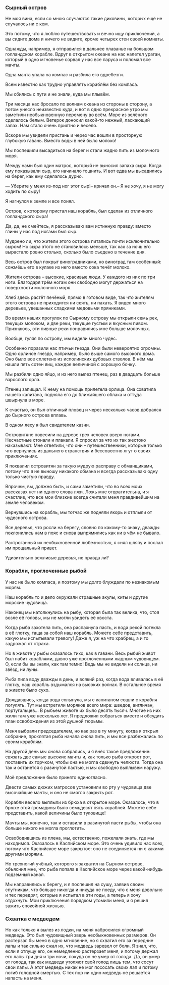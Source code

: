 ### Сырный остров

Не моя вина, если со мною случаются такие диковины, которых ещё не случалось ни с кем.

Это потому, что я люблю путешествовать и вечно ищу приключений, а вы сидите дома и ничего не видите, кроме четырех стен своей комнаты.

Однажды, например, я отправился в дальнее плаванье на большом голландском корабле.
Вдруг в открытом океане на нас налетел ураган, который в одно мгновенье сорвал у нас все паруса и поломал все мачты.

Одна мачта упала на компас и разбила его вдребезги.

Всем известно как трудно управлять кораблём без компаса.

Мы сбились с пути и не знали, куда мы плывём.

Три месяца нас бросало по волнам океана из стороны в сторону, а потом унесло неизвестно куда, и вот в одно прекрасное утро мы заметили необыкновенную перемену во всём.
Море из зелёного сделалось белым.
Ветерок доносил какой-то нежный, ласкающий запах.
Нам стало очень приятно и весело.

Вскоре мы увидели пристань и через час вошли в просторную глубокую гавань.
Вместо воды в ней было молоко!

Мы поспешили высадиться на берег и стали жадно пить из молочного моря.

Между нами был один матрос, который не выносил запаха сыра.
Когда ему показывали сыр, его начинало тошнить.
И вот едва мы высадились на берег, как ему сделалось дурно.

— Уберите у меня из-под ног этот сыр!– кричал он.– Я не хочу, я не могу ходить по сыру!

Я нагнулся к земле и все понял.

Остров, к которому пристал наш корабль, был сделан из отличного голландского сыра!

Да, да, не смейтесь, я рассказываю вам истинную правду: вместо глины у нас под ногами был сыр.

Мудрено ли, что жители этого острова питались почти исключительно сыром!
Но сыра этого не становилось меньше, так как за ночь его вырастало ровно столько, сколько было съедено в течение дня.

Весь остров был покрыт виноградниками, но виноград там особенный: сожмёшь его в кулаке из него вместо сока течёт молоко.

Жители острова – высокие, красивые люди.
У каждого из них по три ноги.
Благодаря трём ногам они свободно могут держаться на поверхности молочного моря.

Хлеб здесь растёт печёный, прямо в готовом виде, так что жителям этого острова не приходится ни сеять, ни пахать.
Я видел много деревьев, увешанных сладкими медовыми пряниками.

Во время наших прогулок по Сырному острову мы открыли семь рек, текущих молоком, и две реки, текущие густым и вкусным пивом.
Признаюсь, эти пивные реки понравились мне больше молочных.

Вообще, гуляя по острову, мы видели много чудес.

Особенно поразили нас птичьи гнезда.
Они были невероятно огромны.
Одно орлиное гнездо, например, было выше самого высокого дома.
Оно было все сплетено из исполинских дубовых стволов.
В нём мы нашли пять сотен яиц, каждое величиной с хорошую бочку.

Мы разбили одно яйцо, и из него вылез птенец, раз в двадцать больше взрослого орла.

Птенец запищал.
К нему на помощь прилетела орлица.
Она схватила нашего капитана, подняла его до ближайшего облака и оттуда швырнула в море.

К счастью, он был отличный пловец и через несколько часов добрался до Сырного острова вплавь.

В одном лесу я был свидетелем казни.

Островитяне повесили на дереве трех человек вверх ногами.
Несчастные стонали и плакали.
Я спросил за что их так жестоко наказывают.
Мне ответили, что они – путешественники, которые только что вернулись из дальнего странствия и бессовестно лгут о своих приключениях.

Я похвалил островитян за такую мудрую расправу с обманщиками, потому что я не выношу никакого обмана и всегда рассказываю одну только чистую правду.

Впрочем, вы, должно быть, и сами заметили, что во всех моих рассказах нет ни одного слова лжи.
Ложь мне отвратительна, и я счастлив, что все мои близкие всегда считали меня правдивейшим на земле человеком.

Вернувшись на корабль, мы тотчас же подняли якорь и отплыли от чудесного острова.

Все деревья, что росли на берегу, словно по какому-то знаку, дважды поклонились нам в пояс и снова выпрямились как ни в чём не бывало.

Растроганный их необыкновенной любезностью, я снял шляпу и послал им прощальный привет.

Удивительно вежливые деревья, не правда ли?

### Корабли, проглоченные рыбой

У нас не было компаса, и поэтому мы долго блуждали по незнакомым морям.

Наш корабль то и дело окружали страшные акулы, киты и другие морские чудовища.

Наконец мы натолкнулись на рыбу, которая была так велика, что, стоя возле её головы, мы не могли увидеть её хвоста.

Когда рыба захотела пить, она распахнула пасть, и вода рекой потекла в её глотку, таща за собой наш корабль.
Можете себе представить, какую мы испытывали тревогу!
Даже я, уж на что храбрец, а и то задрожал от страха.

Но в животе у рыбы оказалось тихо, как в гавани.
Весь рыбий живот был набит кораблями, давно уже проглоченными жадным чудовищем.
О, если бы вы знали, как там темно!
Ведь мы не видели ни солнца, ни звёзд, ни луны.

Рыба пила воду дважды в день, и всякий раз, когда вода вливалась в её глотку, наш корабль вздымался на высоких волнах.
В остальное время в животе было сухо.

Дождавшись, когда вода схлынула, мы с капитаном сошли с корабля погулять.
Тут мы встретили моряков всего мира: шведов, англичан, португальцев…
В рыбьем животе их было десять тысяч.
Многие из них жили там уже несколько лет.
Я предложил собраться вместе и обсудить план освобождения из этой душной тюрьмы.

Меня выбрали председателем, но как раз в ту минуту, когда я открыл собрание, проклятая рыба начала снова пить, и мы все разбежались по своим кораблям.

На другой день мы снова собрались, и я внёс такое предложение: связать две самые высокие мачты и, как только рыба откроет рот, поставить их торчком, чтобы она не могла сдвинуть челюсти.
Тогда она так и останется с разинутой пастью, и мы свободно выплывем наружу.

Моё предложение было принято единогласно.

Двести самых дюжих матросов установили во рту у чудовища две высочайшие мачты, и оно не смогло закрыть рот.

Корабли весело выплыли из брюха в открытое море.
Оказалось, что в брюхе этой громадины было семьдесят пять кораблей.
Можете себе представить, какой величины было туловище!

Мачты мы, конечно, так и оставили в разинутой пасти рыбы, чтобы она больше никого не могла проглотить.

Освободившись из плена, мы, естественно, пожелали знать, где мы находимся.
Оказалось в Каспийском море.
Это очень удивило нас всех, потому что Каспийское море закрытое: оно не соединяется ни с какими другими морями.

Но трехногий учёный, которого я захватил на Сырном острове, объяснил мне, что рыба попала в Каспийское море через какой-нибудь подземный канал.

Мы направились к берегу, и я поспешил на сушу, заявив своим спутникам, что больше никогда и никуда не поеду, что с меня довольно и тех передряг, которые я испытал в эти годы, а теперь я хочу отдохнуть.
Мои приключения порядком утомили меня, и я решил зажить спокойной жизнью.

### Схватка с медведем

Но как только я вылез из лодки, на меня набросился огромный медведь.
Это был чудовищный зверь необыкновенных размеров.
Он растерзал бы меня в одно мгновение, но я схватил его за передние лапы и так сильно сжал их, что медведь заревел от боли.
Я знал, что, если я отпущу его, он немедленно растерзает меня, и потому держал его лапы три дня и три ночи, покуда он не умер от голода.
Да, он умер от голода, так как медведи утоляют свой голод лишь тем, что сосут свои лапы.
А этот медведь никак не мог пососать своих лап и потому погиб голодной смертью.
С тех пор ни один медведь не решается напасть на меня.
